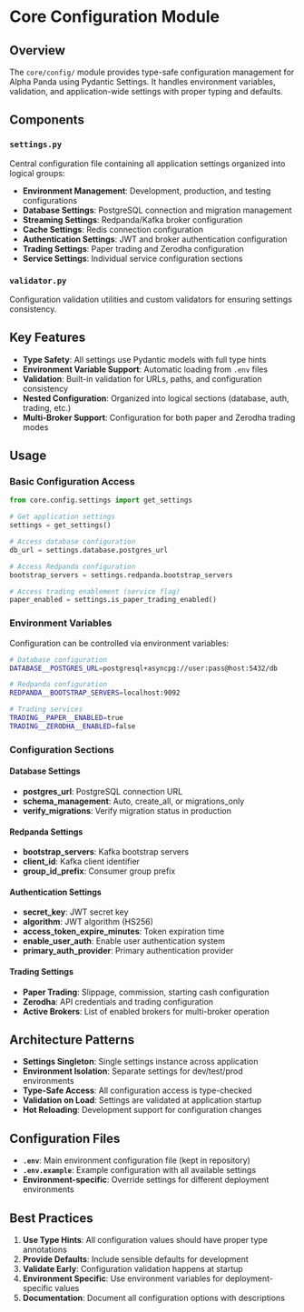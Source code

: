 # Core Configuration Module

## Overview

The `core/config/` module provides type-safe configuration management for Alpha Panda using Pydantic Settings. It handles environment variables, validation, and application-wide settings with proper typing and defaults.

## Components

### `settings.py`
Central configuration file containing all application settings organized into logical groups:

- **Environment Management**: Development, production, and testing configurations
- **Database Settings**: PostgreSQL connection and migration management
- **Streaming Settings**: Redpanda/Kafka broker configuration
- **Cache Settings**: Redis connection configuration
- **Authentication Settings**: JWT and broker authentication configuration
- **Trading Settings**: Paper trading and Zerodha configuration
- **Service Settings**: Individual service configuration sections

### `validator.py`
Configuration validation utilities and custom validators for ensuring settings consistency.

## Key Features

- **Type Safety**: All settings use Pydantic models with full type hints
- **Environment Variable Support**: Automatic loading from `.env` files
- **Validation**: Built-in validation for URLs, paths, and configuration consistency
- **Nested Configuration**: Organized into logical sections (database, auth, trading, etc.)
- **Multi-Broker Support**: Configuration for both paper and Zerodha trading modes

## Usage

### Basic Configuration Access
```python
from core.config.settings import get_settings

# Get application settings
settings = get_settings()

# Access database configuration
db_url = settings.database.postgres_url

# Access Redpanda configuration
bootstrap_servers = settings.redpanda.bootstrap_servers

# Access trading enablement (service flag)
paper_enabled = settings.is_paper_trading_enabled()
```

### Environment Variables
Configuration can be controlled via environment variables:

```bash
# Database configuration
DATABASE__POSTGRES_URL=postgresql+asyncpg://user:pass@host:5432/db

# Redpanda configuration
REDPANDA__BOOTSTRAP_SERVERS=localhost:9092

# Trading services
TRADING__PAPER__ENABLED=true
TRADING__ZERODHA__ENABLED=false
```

### Configuration Sections

#### Database Settings
- **postgres_url**: PostgreSQL connection URL
- **schema_management**: Auto, create_all, or migrations_only
- **verify_migrations**: Verify migration status in production

#### Redpanda Settings
- **bootstrap_servers**: Kafka bootstrap servers
- **client_id**: Kafka client identifier
- **group_id_prefix**: Consumer group prefix

#### Authentication Settings
- **secret_key**: JWT secret key
- **algorithm**: JWT algorithm (HS256)
- **access_token_expire_minutes**: Token expiration time
- **enable_user_auth**: Enable user authentication system
- **primary_auth_provider**: Primary authentication provider

#### Trading Settings
- **Paper Trading**: Slippage, commission, starting cash configuration
- **Zerodha**: API credentials and trading configuration
- **Active Brokers**: List of enabled brokers for multi-broker operation

## Architecture Patterns

- **Settings Singleton**: Single settings instance across application
- **Environment Isolation**: Separate settings for dev/test/prod environments
- **Type-Safe Access**: All configuration access is type-checked
- **Validation on Load**: Settings are validated at application startup
- **Hot Reloading**: Development support for configuration changes

## Configuration Files

- **`.env`**: Main environment configuration file (kept in repository)
- **`.env.example`**: Example configuration with all available settings
- **Environment-specific**: Override settings for different deployment environments

## Best Practices

1. **Use Type Hints**: All configuration values should have proper type annotations
2. **Provide Defaults**: Include sensible defaults for development
3. **Validate Early**: Configuration validation happens at startup
4. **Environment Specific**: Use environment variables for deployment-specific values
5. **Documentation**: Document all configuration options with descriptions
